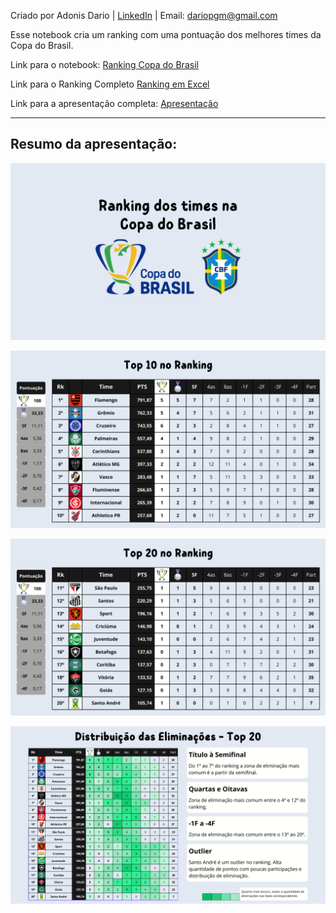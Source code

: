 Criado por Adonis Dario | [LinkedIn](http://www.linkedin.com.br/in/adonisdario) | Email: dariopgm@gmail.com

Esse notebook cria um ranking com uma pontuação dos melhores times da Copa do Brasil.

Link para o notebook: [Ranking Copa do Brasil](https://github.com/adonisdario/data-science/blob/main/copa-do-brasil-ranking/Copa_do_Brasil.ipynb)

Link para o Ranking Completo [Ranking em Excel](https://github.com/adonisdario/data-science/blob/main/copa-do-brasil-ranking/Ranking_Completo.xlsx)

Link para a apresentação completa: [Apresentação](https://www.canva.com/design/DAGXxpwWvPk/yWvojQOVFjBn1XdH3reE9g/edit?utm_content=DAGXxpwWvPk&utm_campaign=designshare&utm_medium=link2&utm_source=sharebutton)

--------

## Resumo da apresentação:

![alt text](https://github.com/adonisdario/data-science/blob/main/copa-do-brasil-ranking/images/1.png?raw=true)

![alt text](https://github.com/adonisdario/data-science/blob/main/copa-do-brasil-ranking/images/6.png?raw=true)

![alt text](https://github.com/adonisdario/data-science/blob/main/copa-do-brasil-ranking/images/7.png?raw=true)

![alt text](https://github.com/adonisdario/data-science/blob/main/copa-do-brasil-ranking/images/14.png?raw=true)
